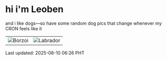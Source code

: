 # hi i'm Leoben

and i like dogs—so have some random dog pics that change whenever my CRON feels like it

|  |  |
|--------|----------|
| ![Borzoi](https://random-dog-vercel.vercel.app/api/random-borzoi?v=1754778396) | ![Labrador](https://random-dog-vercel.vercel.app/api/random-labrador?v=1754778396) |

Last updated: 2025-08-10 06:26 PHT
